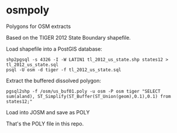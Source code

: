 osmpoly
=======

Polygons for OSM extracts

Based on the TIGER 2012 State Boundary shapefile.

Load shapefile into a PostGIS database:

    shp2pgsql -s 4326 -I -W LATIN1 tl_2012_us_state.shp states12 > tl_2012_us_state.sql
    psql -U osm -d tiger -f tl_2012_us_state.sql

Extract the buffered dissolved polygon:

    pgsql2shp -f /osm/us_buf01.poly -u osm -P osm tiger "SELECT sum(aland), ST_Simplify(ST_Buffer(ST_Union(geom),0.1),0.1) from states12;"

Load into JOSM and save as POLY

That's the POLY file in this repo. 

